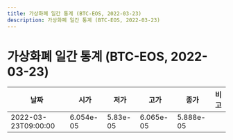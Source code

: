 ```yaml
---
title: 가상화폐 일간 통계 (BTC-EOS, 2022-03-23)
description: 가상화폐 일간 통계 (BTC-EOS, 2022-03-23)
---
```


가상화폐 일간 통계 (BTC-EOS, 2022-03-23)
===

|날짜|시가|저가|고가|종가|비고|
|--|--|--|--|--|--|
|2022-03-23T09:00:00|6.054e-05|5.83e-05|6.065e-05|5.888e-05|    |
